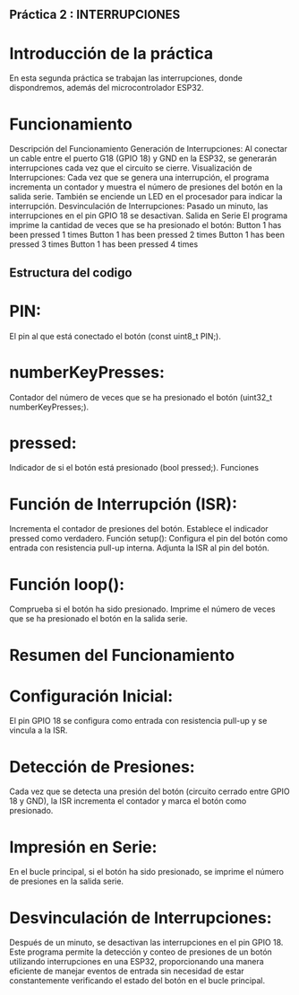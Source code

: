 ## Práctica 2 : INTERRUPCIONES
# Introducción de la práctica
En esta segunda práctica se trabajan las interrupciones, donde dispondremos, además del microcontrolador ESP32.

# Funcionamiento
Descripción del Funcionamiento
Generación de Interrupciones: Al conectar un cable entre el puerto G18 (GPIO 18) y GND en la ESP32, se generarán interrupciones cada vez que el circuito se cierre.
Visualización de Interrupciones: Cada vez que se genera una interrupción, el programa incrementa un contador y muestra el número de presiones del botón en la salida serie. También se enciende un LED en el procesador para indicar la interrupción.
Desvinculación de Interrupciones: Pasado un minuto, las interrupciones en el pin GPIO 18 se desactivan.
Salida en Serie
El programa imprime la cantidad de veces que se ha presionado el botón:
Button 1 has been pressed 1 times
Button 1 has been pressed 2 times
Button 1 has been pressed 3 times
Button 1 has been pressed 4 times

## Estructura del codigo

# PIN:
El pin al que está conectado el botón (const uint8_t PIN;).
# numberKeyPresses: 
Contador del número de veces que se ha presionado el botón (uint32_t numberKeyPresses;).
# pressed:
Indicador de si el botón está presionado (bool pressed;).
Funciones
# Función de Interrupción (ISR):
Incrementa el contador de presiones del botón.
Establece el indicador pressed como verdadero.
Función setup():
Configura el pin del botón como entrada con resistencia pull-up interna.
Adjunta la ISR al pin del botón.
# Función loop():
Comprueba si el botón ha sido presionado.
Imprime el número de veces que se ha presionado el botón en la salida serie.

# Resumen del Funcionamiento
# Configuración Inicial:
El pin GPIO 18 se configura como entrada con resistencia pull-up y se vincula a la ISR.
# Detección de Presiones:
Cada vez que se detecta una presión del botón (circuito cerrado entre GPIO 18 y GND), la ISR incrementa el contador y marca el botón como presionado.
# Impresión en Serie:
En el bucle principal, si el botón ha sido presionado, se imprime el número de presiones en la salida serie.
# Desvinculación de Interrupciones:
Después de un minuto, se desactivan las interrupciones en el pin GPIO 18.
Este programa permite la detección y conteo de presiones de un botón utilizando interrupciones en una ESP32, proporcionando una manera eficiente de manejar eventos de entrada sin necesidad de estar constantemente verificando el estado del botón en el bucle principal.


